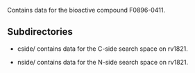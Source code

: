 Contains data for the bioactive compound F0896-0411.

## Subdirectories

- cside/ contains data for the C-side search space on rv1821.

- nside/ contains data for the N-side search space on rv1821.

